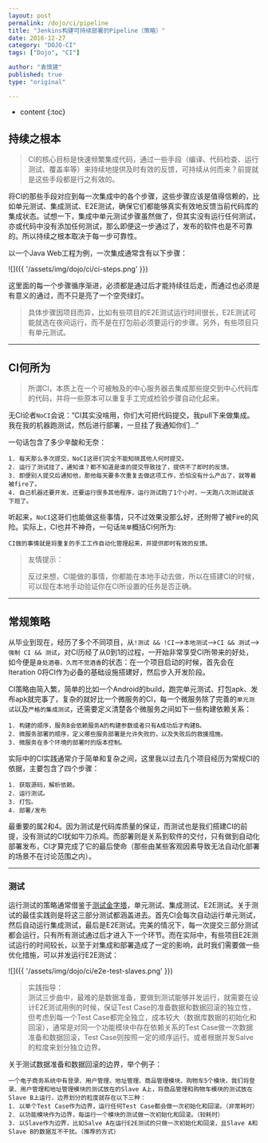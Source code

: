 ```yaml
---
layout: post
permalink: /dojo/ci/pipeline
title: "Jenkins构建可持续部署的Pipeline（策略）"
date: 2016-12-27
category: "DOJO-CI"
tags: ["Dojo", "CI"]

author: "袁慎建"
published: true
type: "original"

---
```


* content
{:toc}


## 持续之根本

>CI的核心目标是快速频繁集成代码，通过一些手段（编译、代码检查、运行测试、覆盖率等）来持续地提供及时有效的反馈，可持续从何而来？前提就是这些手段都是行之有效的。

将CI的那些手段对应到每一次集成中的各个步骤，这些步骤应该是值得信赖的，比如单元测试、集成测试、E2E测试，确保它们都能够真实有效地反馈当前代码库的集成状态。试想一下，集成中单元测试步骤虽然做了，但其实没有运行任何测试，亦或代码中没有添加任何测试，那么即便这一步通过了，发布的软件也是不可靠的。所以持续之根本取决于每一步可靠性。

以一个Java Web工程为例，一次集成通常含有以下步骤：

![]({{ '/assets/img/dojo/ci/ci-steps.png' }})

这里面的每一个步骤循序渐进，必须都是通过后才能持续往后走，而通过也必须是有意义的通过，而不只是亮了一个空壳绿灯。

>具体步骤因项目而异，比如有些项目的E2E测试运行时间很长，E2E测试可能就选在夜间运行，而不是在打包前必须要运行的步骤。另外，有些项目只有单元测试。

---

## CI何所为
>所谓CI，本质上在一个可被触及的中心服务器去集成那些提交到中心代码库的代码，并将一些原本可以重复手工完成检验步骤自动化起来。

无CI论者`NoCI`会说：“CI其实没啥用，你们大可把代码提交，我pull下来做集成。我在我的机器跑测试，然后进行部署，一旦挂了我通知你们...” 

一句话包含了多少辛酸和无奈：

```
1. 每天那么多次提交，NoCI这哥们完全不能知晓其他人何时提交。
2. 运行了测试挂了，通知谁？都不知道是谁的提交导致挂了，提供不了即时的反馈。
3. 即便别人提交后通知他，那他每天要多次重复去做这项工作，恐怕没有什么产出了，就等着被fire了。
4. 自己机器还要开发，还要运行很多其他程序，运行测试跑了1个小时，一天跑八次测试就该下班了。
```

听起来，`NoCI`这哥们也能做这些事情，只不过效果没那么好，还附带了被Fire的风险。实际上，CI也并不神奇，一句话`简单`概括CI何所为:

```
CI做的事情就是将重复的手工工作自动化管理起来，并提供即时有效的反馈。
```

>友情提示：
>
>反过来想，CI能做的事情，你都能在本地手动去做，所以在搭建CI的时候，可以现在本地手动验证你在CI所设置的任务是否正确。

---

## 常规策略
从毕业到现在，经历了多个不同项目，从`!测试 && !CI`-->`本地测试`-->`CI && 测试`-->`强制 CI && 测试`，对CI历经了从0到1的过程，一开始非常享受CI所带来的好处，如今便是`身处酒巷，久而不觉酒香`的状态：在一个项目启动的时候，首先会在Iteration 0将CI作为必备的基础设施搭建好，然后步入开发阶段。

CI策略由简入繁，简单的比如一个Android的build，跑完单元测试、打包apk、发布apk就完事了，复杂的就好比一个微服务的CI，每一个微服务除了完善的`单元测试`以及`严格的集成测试`，还需要定义清楚各个微服务之间如下一些构建依赖关系：

```
1. 构建的顺序，服务B会依赖服务A的构建参数或者只有A成功后才构建B。
2. 微服务部署的顺序，定义哪些服务部署是允许失败的，以及失败后的救援措施。
3. 微服务在多个环境的部署时的版本控制。
```

实际中的CI实践通常介于简单和复杂之间，这里我以过去几个项目经历为常规CI的依据，主要包含了四个步骤：

```
1. 获取源码，解析依赖。
2. 运行测试。
3. 打包。
4. 部署/发布
```

最重要的属2和4。因为测试是代码库质量的保证，而测试也是我们搭建CI的前提，没有测试的CI犹如牛刀杀鸡。而部署则是关系到软件的交付，只有做到自动化部署发布，CI才算完成了它的最后使命（那些由某些客观因素导致无法自动化部署的场景不在讨论范围之内）。

---

### 测试
运行测试的策略通常借鉴于[测试金字塔]()，单元测试、集成测试、E2E测试。关于测试的最佳实践则是将这三部分测试都涵盖进去。首先CI会每次自动运行单元测试，然后自动运行集成测试，最后是E2E测试。完美的情况下，每一次提交三部分测试都会运行，只有所有测试通过后才进入下一个环节。而在实际中，有些项目E2E测试运行的时间较长，以至于对集成和部署造成了一定的影响，此时我们需要做一些优化措施，可以并发运行E2E测试：

![]({{ '/assets/img/dojo/ci/e2e-test-slaves.png' }})

>实践指导：  
>测试三步曲中，最难的是数据准备，要做到测试能够并发运行，就需要在设计E2E测试用例的时候，保证Test Case的准备数据和数据回滚的独立性，但考虑到每一个Test Case都完全独立，成本较大（数据库数据的初始化和回滚），通常是对同一个功能模块中存在依赖关系的Test Case做一次数据准备和数据回滚，Test Case则按照一定的顺序运行。或者根据并发Salve的粒度来划分独立边界。

关于测试数据准备和数据回滚的边界，举个例子：

```
一个电子商务系统中有登录、用户管理、地址管理、商品管理模块、购物车5个模块，我们将登录、用户管理和地址管理模块的测试放在的Slave A上，将商品管理和购物车模块的测试放在Slave B上运行，边界划分的粒度就存在以下三种：
1. 以单个Test Case作为边界，运行任何Test Case都会做一次初始化和回滚。（非常耗时）
2. 以功能模块作为边界，每运行一个模块的测试做一次初始化和回滚。（较耗时）
3. 以Slave作为边界，比如Salve A在运行E2E测试的只做一次初始化和回滚，且Slave A和Slave B的数据互不干扰。（推荐的方式）
```
















